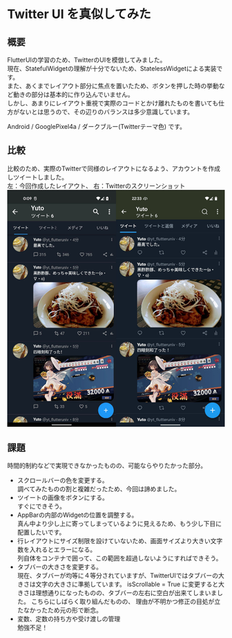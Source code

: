 # Twitter UI を真似してみた

## 概要
FlutterUIの学習のため、TwitterのUIを模倣してみました。  
現在、StatefulWidgetの理解が十分でないため、StatelessWidgetによる実装です。  
また、あくまでレイアウト部分に焦点を置いたため、ボタンを押した時の挙動など動きの部分は基本的に作り込んでいません。  
しかし、あまりにレイアウト重視で実際のコードとかけ離れたものを書いても仕方がないとは思うので、その辺りのバランスは多少意識しています。

Android / GooglePixel4a / ダークブルー(Twitterテーマ色) です。

## 比較
比較のため、実際のTwitterで同様のレイアウトになるよう、アカウントを作成しツイートしました。  
左：今回作成したレイアウト、 右：Twitterのスクリーンショット
![](/images/compare.jpg)

## 課題
時間的制約などで実現できなかったものの、可能ならやりたかった部分。

* スクロールバーの色を変更する。  
  調べてみたものの割と複雑だったため、今回は諦めました。
* ツイートの画像をボタンにする。  
  すぐにできそう。
* AppBarの内部のWidgetの位置を調整する。  
  真ん中より少し上に寄ってしまっているように見えるため、もう少し下目に配置したいです。
* 行レイアウトにサイズ制限を設けていないため、画面サイズより大きい文字数を入れるとエラーになる。  
  列自体をコンテナで囲って、この範囲を超過しないようにすればできそう。
* タブバーの大きさを変更する。  
  現在、タブバーが均等に４等分されていますが、TwitterUIではタブバーの大きさは文字の大きさに準拠しています。
  isScrollable = True に変更すると大きさは理想通りになったものの、タブバーの左右に空白が出来てしまいました。
  こちらにしばらく取り組んだものの、 理由が不明かつ修正の目処が立たなかったため元の形で断念。
* 変数、定数の持ち方や受け渡しの管理  
  勉強不足！